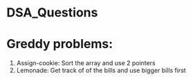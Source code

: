 # DSA_Questions

# Greddy problems:
1. Assign-cookie: Sort the array and use 2 pointers
2. Lemonade: Get track of of the bills and use bigger bills first